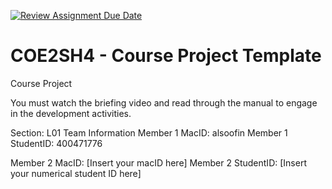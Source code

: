 [![Review Assignment Due Date](https://classroom.github.com/assets/deadline-readme-button-22041afd0340ce965d47ae6ef1cefeee28c7c493a6346c4f15d667ab976d596c.svg)](https://classroom.github.com/a/mLqiHWLE)
# COE2SH4 - Course Project Template
Course Project

You must watch the briefing video and read through the manual to engage in the development activities.


Section: L01
Team Information
Member 1 MacID: alsoofin
Member 1 StudentID: 400471776

Member 2 MacID: [Insert your macID here]
Member 2 StudentID: [Insert your numerical student ID here]

